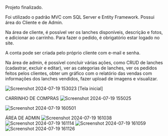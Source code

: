 Projeto finalizado.

Foi utilizado o padrão MVC com SQL Server e Entity Framework.
Possui área do Cliente e de Admin.

Na área de cliente, é possível ver os lanches disponíveis, descrição e fotos, e adicionar ao carrinho. Para fazer o pedido, é obrigatório estar logado no site.

A conta pode ser criada pelo próprio cliente com e-mail e senha.

Na área de admin, é possível concluir várias ações, como CRUD de lanches (cadastrar, excluir e editar), ver as categorias de lanches, ver os pedidos feitos pelos clientes, obter um gráfico com o relatório das vendas com informações dos lanches vendidos, fazer upload de imagens e visualizar.


![Screenshot 2024-07-19 153023](https://github.com/user-attachments/assets/5e26606d-f904-4714-8383-feb97363921a)
[Tela inicial]

CARRINHO DE COMPRAS
![Screenshot 2024-07-19 155025](https://github.com/user-attachments/assets/5a0f9c3f-6a21-438c-a9bc-3068b2c7bf93)

![Screenshot 2024-07-19 160501](https://github.com/user-attachments/assets/66bdedc5-305d-4e5b-b005-ceca309e42d8)

ÁREA DE ADMIN
![Screenshot 2024-07-19 161038](https://github.com/user-attachments/assets/aeced181-e843-4745-b8ee-af119d92a3b1)
![Screenshot 2024-07-19 161114](https://github.com/user-attachments/assets/0a3b908f-cc16-4da7-87a9-8bac7b1f3099)
![Screenshot 2024-07-19 161059](https://github.com/user-attachments/assets/cc88af2f-db35-496b-9166-f3cb83a1e6fc)
![Screenshot 2024-07-19 161126](https://github.com/user-attachments/assets/faba02c1-74bf-46fc-bb29-b15ed31eb4b2)

